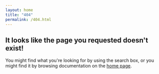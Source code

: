 ```yaml
---
layout: home
title: "404"
permalink: /404.html
---
```


## It looks like the page you requested doesn't exist!

You might find what you're looking for by using the search box, or you might find it by browsing documentation on the [home page]({{site.url}}{{site.baseurl}}).
